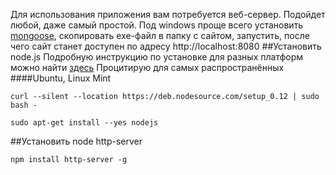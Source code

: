 Для использования приложения вам потребуется веб-сервер. Подойдет любой, даже самый простой. Под windows проще всего установить [mongoose](https://github.com/cesanta/mongoose), скопировать exe-файл в папку с сайтом, запустить, после чего сайт станет доступен по адресу http://localhost:8080 
##Установить node.js
Подробную инструкцию по установке для разных платформ можно найти [здесь](https://github.com/joyent/node/wiki/Installing-Node.js-via-package-manager#debian-and-ubuntu-based-linux-distributions "")
Процитирую для самых распространённых
####Ubuntu, Linux Mint
```
curl --silent --location https://deb.nodesource.com/setup_0.12 | sudo bash -
```
```
sudo apt-get install --yes nodejs
```
##Установить node http-server
```
npm install http-server -g
```